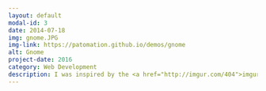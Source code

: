 ```yaml
---
layout: default
modal-id: 3
date: 2014-07-18
img: gnome.JPG
img-link: https://patomation.github.io/demos/gnome
alt: Gnome
project-date: 2016
category: Web Development
description: I was inspired by the <a href="http://imgur.com/404">imgur 404</a> page that has paintings who's eyes follow your mouse. So I took it apon myself to see what it takes to create such a thing. Using a combination of css and javascript I was able to create a gnome who's eyes will follow your mouse. <a href="https://patomation.github.io/demos/gnome">PROJECT DEMO</a>
---
```

